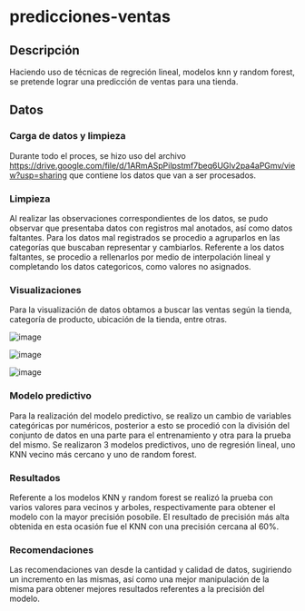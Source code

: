 # predicciones-ventas

## Descripción
Haciendo uso de técnicas de regreción lineal, modelos knn y random forest, se pretende lograr una predicción de ventas para una tienda.

## Datos
### Carga de datos y limpieza
Durante todo el proces, se hizo uso del archivo https://drive.google.com/file/d/1ARmASpPilpstmf7beq6UGlv2pa4aPGmv/view?usp=sharing que contiene los datos que van a ser procesados.

### Limpieza
Al realizar las observaciones correspondientes de los datos, se pudo observar que presentaba datos con registros mal anotados, así como datos faltantes.
Para los datos mal registrados se procedio a agruparlos en las categorías que buscaban representar y cambiarlos.
Referente a los datos faltantes, se procedio a rellenarlos por medio de interpolación lineal y completando los datos categoricos, como valores no asignados.

### Visualizaciones
Para la visualización de datos obtamos a buscar las ventas según la tienda, categoría de producto, ubicación de la tienda, entre otras.

![image](https://user-images.githubusercontent.com/43797990/153787404-50aeeee7-f576-4450-a44c-e22b48229030.png)

![image](https://user-images.githubusercontent.com/43797990/153787425-dce96720-77e2-4511-9673-9ffa2d888c2c.png)

![image](https://user-images.githubusercontent.com/43797990/153787440-2d36a9b9-dd03-46f8-9596-f69866dbf7c5.png)

### Modelo predictivo
Para la realización del modelo predictivo, se realizo un cambio de variables categóricas por numéricos, posterior a esto se procedió con la división del conjunto de datos en una parte para el entrenamiento y otra para la prueba del mismo.
Se realizaron 3 modelos predictivos, uno de regresión lineal, uno KNN vecino más cercano y uno de random forest.

### Resultados
Referente a los modelos KNN y random forest se realizó la prueba con varios valores para vecinos y arboles, respectivamente para obtener el modelo con la mayor precisión posobile.
El resultado de precisión más alta obtenida en esta ocasión fue el KNN con una precisión cercana al 60%.

### Recomendaciones
Las recomendaciones van desde la cantidad y calidad de datos, sugiriendo un incremento en las mismas, así como una mejor manipulación de la misma para obtener mejores resultados referentes a la precisión del modelo.
